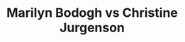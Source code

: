 ---
title: Marilyn Bodogh vs Christine Jurgenson
player1:
  name: Bodogh, Marilyn
  percent: 80
  wins: 1
  losses: 0
player2:
  name: Jurgenson, Christine
  percent: 75
  wins: 0
  losses: 1
games:
- player1:
    team: CA
    position: Fourth
    percent: 80
    win: 1
    loss: 0
  player2:
    team: BC
    position: Lead
    percent: 75
    win: 0
    loss: 1
  event: Hearts
  year: 1997
  draw: Round Robin(2)
  score: BC 6 - CA 9
- player1:
    team: BOD
    position: Fourth
    percent: 65
    win: 0
    loss: 1
  player2:
    team: LAW
    position: Lead
    percent: 89
    win: 1
    loss: 0
  event: Trials (Women)
  year: 1997
  draw: Round Robin(9)
  score: LAW 6 - BOD 4
---